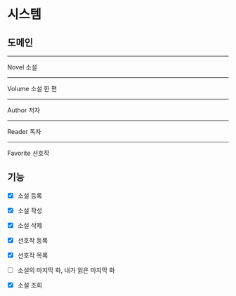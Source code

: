 # 시스템

## 도메인

---
Novel 소설

---
Volume 소설 한 편

---
Author 저자

---
Reader 독자

---
Favorite 선호작


## 기능

- [x] 소설 등록
- [x] 소설 작성
- [x] 소설 삭제

- [x] 선호작 등록
- [x] 선호작 목록
- [ ] 소설의 마지막 화, 내가 읽은 마지막 화

- [x] 소설 조회
